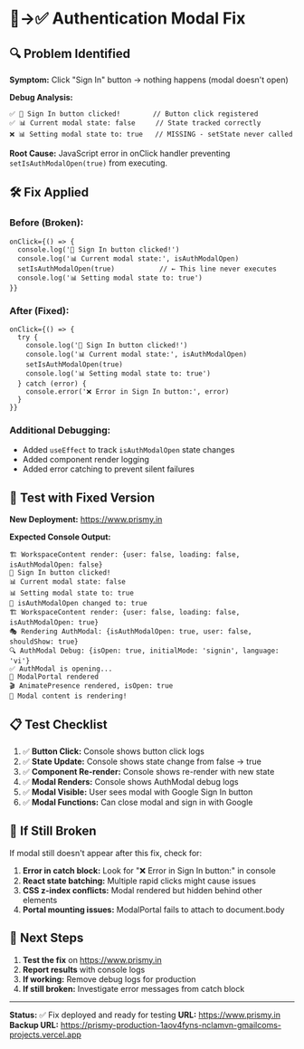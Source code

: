 # 🐛→✅ Authentication Modal Fix

## 🔍 **Problem Identified**

**Symptom:** Click "Sign In" button → nothing happens (modal doesn't open)

**Debug Analysis:**

```
✅ 🔘 Sign In button clicked!        // Button click registered
✅ 📊 Current modal state: false     // State tracked correctly
❌ 📊 Setting modal state to: true   // MISSING - setState never called
```

**Root Cause:** JavaScript error in onClick handler preventing `setIsAuthModalOpen(true)` from executing.

## 🛠️ **Fix Applied**

### Before (Broken):

```tsx
onClick={() => {
  console.log('🔘 Sign In button clicked!')
  console.log('📊 Current modal state:', isAuthModalOpen)
  setIsAuthModalOpen(true)           // ← This line never executes
  console.log('📊 Setting modal state to: true')
}}
```

### After (Fixed):

```tsx
onClick={() => {
  try {
    console.log('🔘 Sign In button clicked!')
    console.log('📊 Current modal state:', isAuthModalOpen)
    setIsAuthModalOpen(true)
    console.log('📊 Setting modal state to: true')
  } catch (error) {
    console.error('❌ Error in Sign In button:', error)
  }
}}
```

### Additional Debugging:

- Added `useEffect` to track `isAuthModalOpen` state changes
- Added component render logging
- Added error catching to prevent silent failures

## 🧪 **Test with Fixed Version**

**New Deployment:** https://www.prismy.in

**Expected Console Output:**

```
🏗️ WorkspaceContent render: {user: false, loading: false, isAuthModalOpen: false}
🔘 Sign In button clicked!
📊 Current modal state: false
📊 Setting modal state to: true
🔄 isAuthModalOpen changed to: true
🏗️ WorkspaceContent render: {user: false, loading: false, isAuthModalOpen: true}
🎭 Rendering AuthModal: {isAuthModalOpen: true, user: false, shouldShow: true}
🔍 AuthModal Debug: {isOpen: true, initialMode: 'signin', language: 'vi'}
✅ AuthModal is opening...
🎪 ModalPortal rendered
🎬 AnimatePresence rendered, isOpen: true
🚀 Modal content is rendering!
```

## 📋 **Test Checklist**

1. ✅ **Button Click:** Console shows button click logs
2. ✅ **State Update:** Console shows state change from false → true
3. ✅ **Component Re-render:** Console shows re-render with new state
4. ✅ **Modal Renders:** Console shows AuthModal debug logs
5. ✅ **Modal Visible:** User sees modal with Google Sign In button
6. ✅ **Modal Functions:** Can close modal and sign in with Google

## 🚨 **If Still Broken**

If modal still doesn't appear after this fix, check for:

1. **Error in catch block:** Look for "❌ Error in Sign In button:" in console
2. **React state batching:** Multiple rapid clicks might cause issues
3. **CSS z-index conflicts:** Modal rendered but hidden behind other elements
4. **Portal mounting issues:** ModalPortal fails to attach to document.body

## 🎯 **Next Steps**

1. **Test the fix** on https://www.prismy.in
2. **Report results** with console logs
3. **If working:** Remove debug logs for production
4. **If still broken:** Investigate error messages from catch block

---

**Status:** ✅ Fix deployed and ready for testing
**URL:** https://www.prismy.in  
**Backup URL:** https://prismy-production-1aov4fyns-nclamvn-gmailcoms-projects.vercel.app
